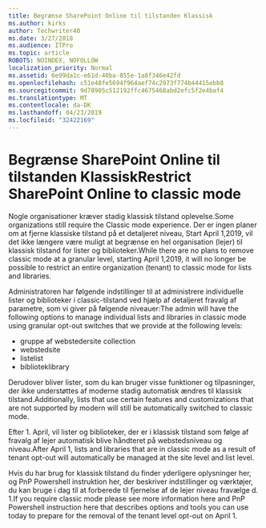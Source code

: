```yaml
---
title: Begrænse SharePoint Online til tilstanden Klassisk
ms.author: kirks
author: Techwriter40
ms.date: 3/27/2018
ms.audience: ITPro
ms.topic: article
ROBOTS: NOINDEX, NOFOLLOW
localization_priority: Normal
ms.assetid: 6e99da1c-e61d-40ba-855e-1a8f346e42fd
ms.openlocfilehash: c51e48fe5694f964aef74c2973f774b44415ebb8
ms.sourcegitcommit: 9d78905c512192ffc4675468abd2efc5f2e4baf4
ms.translationtype: MT
ms.contentlocale: da-DK
ms.lasthandoff: 04/23/2019
ms.locfileid: "32422169"
---
```

# <a name="restrict-sharepoint-online-to-classic-mode"></a><span data-ttu-id="393ee-102">Begrænse SharePoint Online til tilstanden Klassisk</span><span class="sxs-lookup"><span data-stu-id="393ee-102">Restrict SharePoint Online to classic mode</span></span>

<span data-ttu-id="393ee-103">Nogle organisationer kræver stadig klassisk tilstand oplevelse.</span><span class="sxs-lookup"><span data-stu-id="393ee-103">Some organizations still require the Classic mode experience.</span></span> <span data-ttu-id="393ee-104">Der er ingen planer om at fjerne klassiske tilstand på et detaljeret niveau, Start April 1,2019, vil det ikke længere være muligt at begrænse en hel organisation (lejer) til klassisk tilstand for lister og biblioteker.</span><span class="sxs-lookup"><span data-stu-id="393ee-104">While there are no plans to remove classic mode at a granular level, starting April 1,2019, it will no longer be possible to restrict an entire organization (tenant) to classic mode for lists and libraries.</span></span>

<span data-ttu-id="393ee-105">Administratoren har følgende indstillinger til at administrere individuelle lister og biblioteker i classic-tilstand ved hjælp af detaljeret fravalg af parametre, som vi giver på følgende niveauer:</span><span class="sxs-lookup"><span data-stu-id="393ee-105">The admin will have the following options to manage individual lists and libraries in classic mode using granular opt-out switches that we provide at the following levels:</span></span>

- <span data-ttu-id="393ee-106">gruppe af websteder</span><span class="sxs-lookup"><span data-stu-id="393ee-106">site collection</span></span>
- <span data-ttu-id="393ee-107">websted</span><span class="sxs-lookup"><span data-stu-id="393ee-107">site</span></span>
- <span data-ttu-id="393ee-108">liste</span><span class="sxs-lookup"><span data-stu-id="393ee-108">list</span></span>
- <span data-ttu-id="393ee-109">bibliotek</span><span class="sxs-lookup"><span data-stu-id="393ee-109">library</span></span>

<span data-ttu-id="393ee-110">Derudover bliver lister, som du kan bruger visse funktioner og tilpasninger, der ikke understøttes af moderne stadig automatisk ændres til klassisk tilstand.</span><span class="sxs-lookup"><span data-stu-id="393ee-110">Additionally, lists that use certain features and customizations that are not supported by modern will still be automatically switched to classic mode.</span></span>

<span data-ttu-id="393ee-111">Efter 1. April, vil lister og biblioteker, der er i klassisk tilstand som følge af fravalg af lejer automatisk blive håndteret på webstedsniveau og niveau.</span><span class="sxs-lookup"><span data-stu-id="393ee-111">After April 1, lists and libraries that are in classic mode as a result of tenant opt-out will automatically be managed at the site level and list level.</span></span>

<span data-ttu-id="393ee-112">Hvis du har brug for klassisk tilstand du finder yderligere oplysninger her, og PnP Powershell instruktion her, der beskriver indstillinger og værktøjer, du kan bruge i dag til at forberede til fjernelse af de lejer niveau fravælge d. 1.</span><span class="sxs-lookup"><span data-stu-id="393ee-112">If you require classic mode please see more information here and PnP Powershell instruction here that describes options and tools you can use today to prepare for the removal of the tenant level opt-out on April 1.</span></span>
